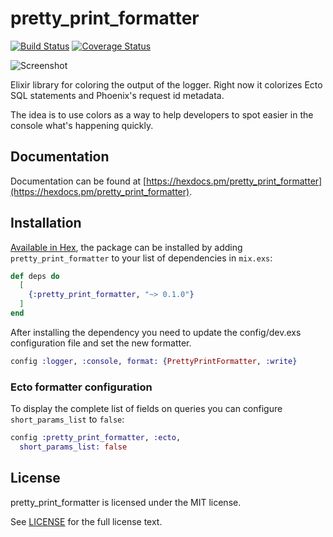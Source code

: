 # pretty_print_formatter
[![Build Status](https://travis-ci.org/san650/pretty_print_formatter.svg?branch=master)](https://travis-ci.org/san650/pretty_print_formatter)
[![Coverage Status](https://coveralls.io/repos/github/san650/pretty_print_formatter/badge.svg?branch=master)](https://coveralls.io/github/san650/pretty_print_formatter?branch=master)

![Screenshot](screenshot.png)

Elixir library for coloring the output of the logger. Right now it colorizes Ecto SQL statements and Phoenix's request id metadata.

The idea is to use colors as a way to help developers to spot easier in the console what's happening quickly.

## Documentation

Documentation can be found at [https://hexdocs.pm/pretty_print_formatter](https://hexdocs.pm/pretty_print_formatter).

## Installation

[Available in Hex](https://hex.pm/packages/pretty_print_formatter), the package can be installed
by adding `pretty_print_formatter` to your list of dependencies in `mix.exs`:

```elixir
def deps do
  [
    {:pretty_print_formatter, "~> 0.1.0"}
  ]
end
```

After installing the dependency you need to update the config/dev.exs
configuration file and set the new formatter.


```elixir
config :logger, :console, format: {PrettyPrintFormatter, :write}
```

### Ecto formatter configuration
To display the complete list of fields on queries you can configure `short_params_list` to `false`:

```elixir
config :pretty_print_formatter, :ecto,
  short_params_list: false 
```

## License

pretty_print_formatter is licensed under the MIT license.

See [LICENSE](./LICENSE) for the full license text.
